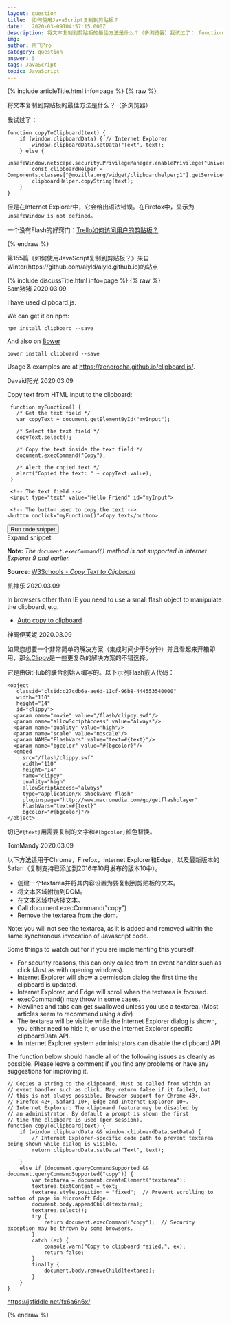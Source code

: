 ```yaml
---
layout: question
title:  如何使用JavaScript复制到剪贴板？
date:   2020-03-09T04:57:15.000Z
description: 将文本复制到剪贴板的最佳方法是什么？（多浏览器）我试过了： function copyToClipboard(text) {    if (wi...
img: 
author: 阿飞Pro
category: question
answer: 5
tags: JavaScript
topic: JavaScript
---
```

<div class="article-root">
  <div class="article">
    {% include articleTitle.html info=page %}
    {% raw %}
    <div class="article-content"><p><font style="vertical-align: inherit;"><font style="vertical-align: inherit;">将文本复制到剪贴板的最佳方法是什么？</font><font style="vertical-align: inherit;">（多浏览器）</font></font></p>

<p><font style="vertical-align: inherit;"><font style="vertical-align: inherit;">我试过了： </font></font></p>

<pre class="lang-js prettyprint prettyprinted" style=""><code><span class="kwd">function</span><span class="pln"> copyToClipboard</span><span class="pun">(</span><span class="pln">text</span><span class="pun">)</span><span class="pln"> </span><span class="pun">{</span><font></font><span class="pln">
    </span><span class="kwd">if</span><span class="pln"> </span><span class="pun">(</span><span class="pln">window</span><span class="pun">.</span><span class="pln">clipboardData</span><span class="pun">)</span><span class="pln"> </span><span class="pun">{</span><span class="pln"> </span><span class="com">// Internet Explorer</span><font></font><span class="pln">
        window</span><span class="pun">.</span><span class="pln">clipboardData</span><span class="pun">.</span><span class="pln">setData</span><span class="pun">(</span><span class="str">"Text"</span><span class="pun">,</span><span class="pln"> text</span><span class="pun">);</span><font></font><span class="pln">
    </span><span class="pun">}</span><span class="pln"> </span><span class="kwd">else</span><span class="pln"> </span><span class="pun">{</span><span class="pln">  </span><font></font><span class="pln">
        unsafeWindow</span><span class="pun">.</span><span class="pln">netscape</span><span class="pun">.</span><span class="pln">security</span><span class="pun">.</span><span class="typ">PrivilegeManager</span><span class="pun">.</span><span class="pln">enablePrivilege</span><span class="pun">(</span><span class="str">"UniversalXPConnect"</span><span class="pun">);</span><span class="pln">  </span><font></font><span class="pln">
        </span><span class="kwd">const</span><span class="pln"> clipboardHelper </span><span class="pun">=</span><span class="pln"> </span><span class="typ">Components</span><span class="pun">.</span><span class="pln">classes</span><span class="pun">[</span><span class="str">"@mozilla.org/widget/clipboardhelper;1"</span><span class="pun">].</span><span class="pln">getService</span><span class="pun">(</span><span class="typ">Components</span><span class="pun">.</span><span class="pln">interfaces</span><span class="pun">.</span><span class="pln">nsIClipboardHelper</span><span class="pun">);</span><span class="pln">  </span><font></font><span class="pln">
        clipboardHelper</span><span class="pun">.</span><span class="pln">copyString</span><span class="pun">(</span><span class="pln">text</span><span class="pun">);</span><font></font><span class="pln">
    </span><span class="pun">}</span><font></font><span class="pln">
</span><span class="pun">}</span><font></font>
</code></pre>

<p><font style="vertical-align: inherit;"><font style="vertical-align: inherit;">但是在Internet Explorer中，它会给出语法错误。</font><font style="vertical-align: inherit;">在Firefox中，显示为</font></font><code>unsafeWindow is not defined</code><font style="vertical-align: inherit;"><font style="vertical-align: inherit;">。</font></font></p>

<p><font style="vertical-align: inherit;"><font style="vertical-align: inherit;">一个没有Flash的好窍门：</font></font><a href="https://stackoverflow.com/questions/17527870/how-does-trello-access-the-users-clipboard"><font style="vertical-align: inherit;"><font style="vertical-align: inherit;">Trello如何访问用户的剪贴板？</font></font></a></p></div>
    {% endraw %}
  </div>
  <p class="winter_mark">第155篇《如何使用JavaScript复制到剪贴板？》来自Winter(https://github.com/aiyld/aiyld.github.io)的站点</p>
  <div class="discuss-wrapper">
    {% include discussTitle.html info=page %}
    {% raw %}
    <div class="discuss-list">
    <div class="discuss-item">
        <div class="discuss-parent">
          <div class="discuss-meta">
            <span class="discuss-user">Sam猪猪</span>
            <span class="discuss-time">2020.03.09</span>
          </div>
          <div class="discuss-comment"><p>I have used clipboard.js.</p>

<p>We can get it on npm:</p>

<pre class="lang-js prettyprint prettyprinted" style=""><code><span class="pln">npm install clipboard </span><span class="pun">--</span><span class="pln">save</span></code></pre>

<p>And also on <a href="https://bower.io/" rel="nofollow noreferrer">Bower</a></p>

<pre class="lang-js prettyprint prettyprinted" style=""><code><span class="pln">bower install clipboard </span><span class="pun">--</span><span class="pln">save</span></code></pre>

<p>Usage &amp; examples are at <a href="https://zenorocha.github.io/clipboard.js/" rel="nofollow noreferrer">https://zenorocha.github.io/clipboard.js/</a>.</p></div>
        </div></div><div class="discuss-item">
        <div class="discuss-parent">
          <div class="discuss-meta">
            <span class="discuss-user">Davaid阳光</span>
            <span class="discuss-time">2020.03.09</span>
          </div>
          <div class="discuss-comment"><p>Copy text from HTML input to the clipboard:</p>

<p></p><div class="snippet" data-lang="js" data-hide="false" data-console="true" data-babel="false">
<div class="snippet-code">
<pre class="snippet-code-js lang-js prettyprint prettyprinted" style=""><code><span class="pln"> </span><span class="kwd">function</span><span class="pln"> myFunction</span><span class="pun">()</span><span class="pln"> </span><span class="pun">{</span><font></font><span class="pln">
   </span><span class="com">/* Get the text field */</span><font></font><span class="pln">
   </span><span class="kwd">var</span><span class="pln"> copyText </span><span class="pun">=</span><span class="pln"> document</span><span class="pun">.</span><span class="pln">getElementById</span><span class="pun">(</span><span class="str">"myInput"</span><span class="pun">);</span><font></font><span class="pln">
</span><font></font><span class="pln">
   </span><span class="com">/* Select the text field */</span><font></font><span class="pln">
   copyText</span><span class="pun">.</span><span class="pln">select</span><span class="pun">();</span><font></font><span class="pln">
</span><font></font><span class="pln">
   </span><span class="com">/* Copy the text inside the text field */</span><font></font><span class="pln">
   document</span><span class="pun">.</span><span class="pln">execCommand</span><span class="pun">(</span><span class="str">"Copy"</span><span class="pun">);</span><font></font><span class="pln">
</span><font></font><span class="pln">
   </span><span class="com">/* Alert the copied text */</span><font></font><span class="pln">
   alert</span><span class="pun">(</span><span class="str">"Copied the text: "</span><span class="pln"> </span><span class="pun">+</span><span class="pln"> copyText</span><span class="pun">.</span><span class="pln">value</span><span class="pun">);</span><font></font><span class="pln">
 </span><span class="pun">}</span></code></pre>
<pre class="snippet-code-html lang-html prettyprint prettyprinted" style=""><code><span class="pln"> </span><span class="com">&lt;!-- The text field --&gt;</span><font></font><span class="pln">
 </span><span class="tag">&lt;input</span><span class="pln"> </span><span class="atn">type</span><span class="pun">=</span><span class="atv">"text"</span><span class="pln"> </span><span class="atn">value</span><span class="pun">=</span><span class="atv">"Hello Friend"</span><span class="pln"> </span><span class="atn">id</span><span class="pun">=</span><span class="atv">"myInput"</span><span class="tag">&gt;</span><font></font><span class="pln">
</span><font></font><span class="pln">
 </span><span class="com">&lt;!-- The button used to copy the text --&gt;</span><font></font><span class="pln">
</span><span class="tag">&lt;button</span><span class="pln"> </span><span class="atn">onclick</span><span class="pun">=</span><span class="atv">"</span><span class="pln">myFunction</span><span class="pun">()</span><span class="atv">"</span><span class="tag">&gt;</span><span class="pln">Copy text</span><span class="tag">&lt;/button&gt;</span></code></pre>
<div class="snippet-result"><div class="snippet-ctas"><button type="button" class="s-btn s-btn__primary"><span class="icon-play-white _hover"></span><span> Run code snippet</span></button><input class="copySnippet s-btn s-btn__filled" type="button" value="Copy snippet to answer" style="display: none;"><button type="button" class="s-btn hideResults" style="display: none;">Hide results</button><div class="popout-code"><a class="snippet-expand-link">Expand snippet</a></div></div><div class="snippet-result-code" style="display: none;"><iframe name="sif8" sandbox="allow-forms allow-modals allow-scripts" class="snippet-box-edit" frameborder="0"></iframe></div></div></div>
</div>
<p></p>

<p><strong>Note:</strong> <em>The <code>document.execCommand()</code> method is not supported in Internet Explorer 9 and earlier.</em></p>

<p><strong>Source</strong>: <a href="https://www.w3schools.com/howto/howto_js_copy_clipboard.asp" rel="nofollow noreferrer">W3Schools - <em>Copy Text to Clipboard</em></a></p></div>
        </div></div><div class="discuss-item">
        <div class="discuss-parent">
          <div class="discuss-meta">
            <span class="discuss-user">凯神乐</span>
            <span class="discuss-time">2020.03.09</span>
          </div>
          <div class="discuss-comment"><p>In browsers other than IE you need to use a small flash object to manipulate the clipboard, e.g.</p>

<ul>
<li><a href="http://ajaxian.com/archives/auto-copy-to-clipboard" rel="nofollow noreferrer">Auto copy to clipboard</a></li>
</ul></div>
        </div></div><div class="discuss-item">
        <div class="discuss-parent">
          <div class="discuss-meta">
            <span class="discuss-user">神离伊芙妮</span>
            <span class="discuss-time">2020.03.09</span>
          </div>
          <div class="discuss-comment"><p><font style="vertical-align: inherit;"><font style="vertical-align: inherit;">如果您想要一个非常简单的解决方案（集成时间少于5分钟）并且看起来开箱即用，那么</font></font><a href="http://github.com/mojombo/clippy" rel="nofollow noreferrer"><font style="vertical-align: inherit;"><font style="vertical-align: inherit;">Clippy</font></font></a><font style="vertical-align: inherit;"><font style="vertical-align: inherit;">是一些更复杂的解决方案的不错选择。</font></font></p>

<p><font style="vertical-align: inherit;"><font style="vertical-align: inherit;">它是由GitHub的联合创始人编写的。</font><font style="vertical-align: inherit;">以下示例Flash嵌入代码：</font></font></p>

<pre class="lang-js prettyprint prettyprinted" style=""><code><span class="pun">&lt;</span><span class="pln">object</span><font></font><span class="pln">
   classid</span><span class="pun">=</span><span class="str">"clsid:d27cdb6e-ae6d-11cf-96b8-444553540000"</span><font></font><span class="pln">
   width</span><span class="pun">=</span><span class="str">"110"</span><font></font><span class="pln">
   height</span><span class="pun">=</span><span class="str">"14"</span><font></font><span class="pln">
   id</span><span class="pun">=</span><span class="str">"clippy"</span><span class="pun">&gt;</span><font></font><span class="pln">
  </span><span class="pun">&lt;</span><span class="pln">param name</span><span class="pun">=</span><span class="str">"movie"</span><span class="pln"> value</span><span class="pun">=</span><span class="str">"/flash/clippy.swf"</span><span class="pun">/&gt;</span><font></font><span class="pln">
  </span><span class="pun">&lt;</span><span class="pln">param name</span><span class="pun">=</span><span class="str">"allowScriptAccess"</span><span class="pln"> value</span><span class="pun">=</span><span class="str">"always"</span><span class="pun">/&gt;</span><font></font><span class="pln">
  </span><span class="pun">&lt;</span><span class="pln">param name</span><span class="pun">=</span><span class="str">"quality"</span><span class="pln"> value</span><span class="pun">=</span><span class="str">"high"</span><span class="pun">/&gt;</span><font></font><span class="pln">
  </span><span class="pun">&lt;</span><span class="pln">param name</span><span class="pun">=</span><span class="str">"scale"</span><span class="pln"> value</span><span class="pun">=</span><span class="str">"noscale"</span><span class="pun">/&gt;</span><font></font><span class="pln">
  </span><span class="pun">&lt;</span><span class="pln">param NAME</span><span class="pun">=</span><span class="str">"FlashVars"</span><span class="pln"> value</span><span class="pun">=</span><span class="str">"text=#{text}"</span><span class="pun">/&gt;</span><font></font><span class="pln">
  </span><span class="pun">&lt;</span><span class="pln">param name</span><span class="pun">=</span><span class="str">"bgcolor"</span><span class="pln"> value</span><span class="pun">=</span><span class="str">"#{bgcolor}"</span><span class="pun">/&gt;</span><font></font><span class="pln">
  </span><span class="pun">&lt;</span><span class="pln">embed</span><font></font><span class="pln">
     src</span><span class="pun">=</span><span class="str">"/flash/clippy.swf"</span><font></font><span class="pln">
     width</span><span class="pun">=</span><span class="str">"110"</span><font></font><span class="pln">
     height</span><span class="pun">=</span><span class="str">"14"</span><font></font><span class="pln">
     name</span><span class="pun">=</span><span class="str">"clippy"</span><font></font><span class="pln">
     quality</span><span class="pun">=</span><span class="str">"high"</span><font></font><span class="pln">
     allowScriptAccess</span><span class="pun">=</span><span class="str">"always"</span><font></font><span class="pln">
     type</span><span class="pun">=</span><span class="str">"application/x-shockwave-flash"</span><font></font><span class="pln">
     pluginspage</span><span class="pun">=</span><span class="str">"http://www.macromedia.com/go/getflashplayer"</span><font></font><span class="pln">
     </span><span class="typ">FlashVars</span><span class="pun">=</span><span class="str">"text=#{text}"</span><font></font><span class="pln">
     bgcolor</span><span class="pun">=</span><span class="str">"#{bgcolor}"</span><span class="pun">/&gt;</span><font></font><span class="pln">
</span><span class="pun">&lt;/</span><span class="pln">object</span><span class="pun">&gt;</span><font></font>
</code></pre>

<p><font style="vertical-align: inherit;"><font style="vertical-align: inherit;">切记</font></font><code>#{text}</code><font style="vertical-align: inherit;"><font style="vertical-align: inherit;">用需要复制的文字和</font></font><code>#{bgcolor}</code><font style="vertical-align: inherit;"><font style="vertical-align: inherit;">颜色</font><font style="vertical-align: inherit;">替换</font><font style="vertical-align: inherit;">。</font></font></p></div>
        </div></div><div class="discuss-item">
        <div class="discuss-parent">
          <div class="discuss-meta">
            <span class="discuss-user">TomMandy</span>
            <span class="discuss-time">2020.03.09</span>
          </div>
          <div class="discuss-comment"><p><font style="vertical-align: inherit;"><font style="vertical-align: inherit;">以下方法适用于Chrome，Firefox，Internet Explorer和Edge，以及最新版本的Safari（复制支持已添加到2016年10月发布的版本10中）。</font></font></p>

<ul>
<li><font style="vertical-align: inherit;"><font style="vertical-align: inherit;">创建一个textarea并将其内容设置为要复制到剪贴板的文本。</font></font></li>
<li><font style="vertical-align: inherit;"><font style="vertical-align: inherit;">将文本区域附加到DOM。</font></font></li>
<li><font style="vertical-align: inherit;"><font style="vertical-align: inherit;">在文本区域中选择文本。</font></font></li>
<li>Call document.execCommand("copy")</li>
<li>Remove the textarea from the dom.</li>
</ul>

<p>Note: you will not see the textarea, as it is added and removed within the same synchronous invocation of Javascript code.</p>

<p>Some things to watch out for if you are implementing this yourself:</p>

<ul>
<li>For security reasons, this can only called from an event handler such as click (Just as with opening windows).</li>
<li>Internet Explorer will show a permission dialog the first time the clipboard is updated.</li>
<li>Internet Explorer, and Edge will scroll when the textarea is focused.</li>
<li>execCommand() may throw in some cases.</li>
<li>Newlines and tabs can get swallowed unless you use a textarea. (Most articles seem to recommend using a div)</li>
<li>The textarea will be visible while the Internet Explorer dialog is shown, you either need to hide it, or use the Internet Explorer specific clipboardData API.</li>
<li>In Internet Explorer system administrators can disable the clipboard API.</li>
</ul>

<p>The function below should handle all of the following issues as cleanly as possible. Please leave a comment if you find any problems or have any suggestions for improving it.</p>

<pre class="lang-js prettyprint prettyprinted" style=""><code><span class="com">// Copies a string to the clipboard. Must be called from within an</span><font></font><span class="pln">
</span><span class="com">// event handler such as click. May return false if it failed, but</span><font></font><span class="pln">
</span><span class="com">// this is not always possible. Browser support for Chrome 43+,</span><font></font><span class="pln">
</span><span class="com">// Firefox 42+, Safari 10+, Edge and Internet Explorer 10+.</span><font></font><span class="pln">
</span><span class="com">// Internet Explorer: The clipboard feature may be disabled by</span><font></font><span class="pln">
</span><span class="com">// an administrator. By default a prompt is shown the first</span><font></font><span class="pln">
</span><span class="com">// time the clipboard is used (per session).</span><font></font><span class="pln">
</span><span class="kwd">function</span><span class="pln"> copyToClipboard</span><span class="pun">(</span><span class="pln">text</span><span class="pun">)</span><span class="pln"> </span><span class="pun">{</span><font></font><span class="pln">
    </span><span class="kwd">if</span><span class="pln"> </span><span class="pun">(</span><span class="pln">window</span><span class="pun">.</span><span class="pln">clipboardData </span><span class="pun">&amp;&amp;</span><span class="pln"> window</span><span class="pun">.</span><span class="pln">clipboardData</span><span class="pun">.</span><span class="pln">setData</span><span class="pun">)</span><span class="pln"> </span><span class="pun">{</span><font></font><span class="pln">
        </span><span class="com">// Internet Explorer-specific code path to prevent textarea being shown while dialog is visible.</span><font></font><span class="pln">
        </span><span class="kwd">return</span><span class="pln"> clipboardData</span><span class="pun">.</span><span class="pln">setData</span><span class="pun">(</span><span class="str">"Text"</span><span class="pun">,</span><span class="pln"> text</span><span class="pun">);</span><font></font><span class="pln">
</span><font></font><span class="pln">
    </span><span class="pun">}</span><font></font><span class="pln">
    </span><span class="kwd">else</span><span class="pln"> </span><span class="kwd">if</span><span class="pln"> </span><span class="pun">(</span><span class="pln">document</span><span class="pun">.</span><span class="pln">queryCommandSupported </span><span class="pun">&amp;&amp;</span><span class="pln"> document</span><span class="pun">.</span><span class="pln">queryCommandSupported</span><span class="pun">(</span><span class="str">"copy"</span><span class="pun">))</span><span class="pln"> </span><span class="pun">{</span><font></font><span class="pln">
        </span><span class="kwd">var</span><span class="pln"> textarea </span><span class="pun">=</span><span class="pln"> document</span><span class="pun">.</span><span class="pln">createElement</span><span class="pun">(</span><span class="str">"textarea"</span><span class="pun">);</span><font></font><span class="pln">
        textarea</span><span class="pun">.</span><span class="pln">textContent </span><span class="pun">=</span><span class="pln"> text</span><span class="pun">;</span><font></font><span class="pln">
        textarea</span><span class="pun">.</span><span class="pln">style</span><span class="pun">.</span><span class="pln">position </span><span class="pun">=</span><span class="pln"> </span><span class="str">"fixed"</span><span class="pun">;</span><span class="pln">  </span><span class="com">// Prevent scrolling to bottom of page in Microsoft Edge.</span><font></font><span class="pln">
        document</span><span class="pun">.</span><span class="pln">body</span><span class="pun">.</span><span class="pln">appendChild</span><span class="pun">(</span><span class="pln">textarea</span><span class="pun">);</span><font></font><span class="pln">
        textarea</span><span class="pun">.</span><span class="pln">select</span><span class="pun">();</span><font></font><span class="pln">
        </span><span class="kwd">try</span><span class="pln"> </span><span class="pun">{</span><font></font><span class="pln">
            </span><span class="kwd">return</span><span class="pln"> document</span><span class="pun">.</span><span class="pln">execCommand</span><span class="pun">(</span><span class="str">"copy"</span><span class="pun">);</span><span class="pln">  </span><span class="com">// Security exception may be thrown by some browsers.</span><font></font><span class="pln">
        </span><span class="pun">}</span><font></font><span class="pln">
        </span><span class="kwd">catch</span><span class="pln"> </span><span class="pun">(</span><span class="pln">ex</span><span class="pun">)</span><span class="pln"> </span><span class="pun">{</span><font></font><span class="pln">
            console</span><span class="pun">.</span><span class="pln">warn</span><span class="pun">(</span><span class="str">"Copy to clipboard failed."</span><span class="pun">,</span><span class="pln"> ex</span><span class="pun">);</span><font></font><span class="pln">
            </span><span class="kwd">return</span><span class="pln"> </span><span class="kwd">false</span><span class="pun">;</span><font></font><span class="pln">
        </span><span class="pun">}</span><font></font><span class="pln">
        finally </span><span class="pun">{</span><font></font><span class="pln">
            document</span><span class="pun">.</span><span class="pln">body</span><span class="pun">.</span><span class="pln">removeChild</span><span class="pun">(</span><span class="pln">textarea</span><span class="pun">);</span><font></font><span class="pln">
        </span><span class="pun">}</span><font></font><span class="pln">
    </span><span class="pun">}</span><font></font><span class="pln">
</span><span class="pun">}</span><font></font>
</code></pre>

<p><a href="https://jsfiddle.net/fx6a6n6x/" rel="noreferrer">https://jsfiddle.net/fx6a6n6x/</a></p></div>
        </div></div>
    </div>
    {% endraw %}
  </div>
<div>
